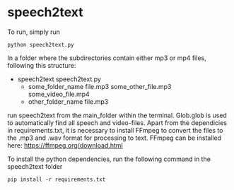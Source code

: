 # speech2text

To run, simply run 
```
python speech2text.py
```

In a folder where the subdirectories contain either mp3 or mp4 files, following this structure:

- speech2text
  speech2text.py
  - some_folder_name
    file.mp3
    some_other_file.mp3
    some_video_file.mp4
  - other_folder_name
    file.mp3
    
run speech2text from the main_folder within the terminal. Glob.glob is used to automatically find all speech and video-files.
Apart from the dependicies in requirements.txt, it is necessary to install FFmpeg to convert the files to the .mp3 and .wav format for processing to text. FFmpeg can be installed here: https://ffmpeg.org/download.html

To install the python dependencies, run the following command in the speech2text folder

```
pip install -r requirements.txt
```

    
